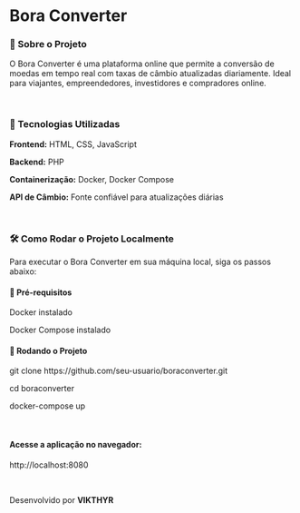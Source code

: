 <h1>Bora Converter</h1>



<h3>📌 Sobre o Projeto</h3>

O Bora Converter é uma plataforma online que permite a conversão de moedas em tempo real com taxas de câmbio atualizadas diariamente. Ideal para viajantes, empreendedores, investidores e compradores online.

<br>

<h3>🚀 Tecnologias Utilizadas</h3>

<strong>Frontend:</strong> HTML, CSS, JavaScript

<strong>Backend:</strong> PHP

<strong>Containerização:</strong> Docker, Docker Compose

<strong>API de Câmbio:</strong> Fonte confiável para atualizações diárias

<br>

<h3>🛠 Como Rodar o Projeto Localmente</h3>

<p>Para executar o Bora Converter em sua máquina local, siga os passos abaixo:</p>

<h4>📌 Pré-requisitos</h4>
<p>Docker instalado</p>
<p>Docker Compose instalado</p>

<h4>🚀 Rodando o Projeto</h4>
<p>git clone https://github.com/seu-usuario/boraconverter.git</p>
<p>cd boraconverter</p>
<p></p>docker-compose up</p>

<br>

<h4>Acesse a aplicação no navegador:</h4>
<p>http://localhost:8080</p>

<br>

<p>Desenvolvido por <strong>VIKTHYR</strong></p>
